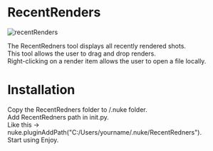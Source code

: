 # RecentRenders

![recentRenders](https://user-images.githubusercontent.com/73053972/127648306-d23bf341-a990-4bc0-8a8a-35df664f307f.png)

The RecentRedners tool displays all recently rendered shots.  
This tool allows the user to drag and drop renders.  
Right-clicking on a render item allows the user to open a file locally.

# Installation
Copy the RecentRedners folder to /.nuke folder.  
Add RecentRedners path in init.py.  
Like this -> nuke.pluginAddPath("C:/Users/yourname/.nuke/RecentRedners").  
Start using Enjoy.
